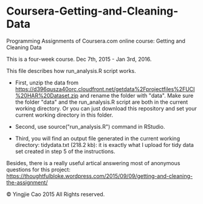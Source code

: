 # Coursera-Getting-and-Cleaning-Data

Programming Assignments of Coursera.com online course: Getting and Cleaning Data

This is a four-week course. Dec 7th, 2015 - Jan 3rd, 2016.

This file describes how run_analysis.R script works.

* First, unzip the data from https://d396qusza40orc.cloudfront.net/getdata%2Fprojectfiles%2FUCI%20HAR%20Dataset.zip and rename the folder with "data". Make sure the folder "data" and the run_analysis.R script are both in the current working directory. Or you can just download this repository and set your current working directory in this folder.

* Second, use source("run_analysis.R") command in RStudio.

* Third, you will find an output file generated in the current working directory:
tidydata.txt (218.2 kb): it is exactly what I upload for tidy data set created in step 5 of the instructions.

Besides, there is a really useful artical answering most of anonymous questions for this project: https://thoughtfulbloke.wordpress.com/2015/09/09/getting-and-cleaning-the-assignment/

© Yingjie Cao 2015 All Rights reserved.
